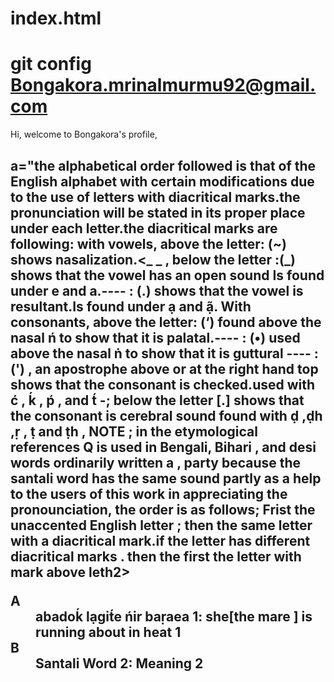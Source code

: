 # index.html
# git config Bongakora.mrinalmurmu92@gmail.com
Hi, welcome to Bongakora's profile,
<section bongakora.mrinalmurmu92@gmail.com="santali dictionary(roman)">
    <h2>a="the alphabetical order followed is that of the English alphabet with certain modifications due to the use of letters with diacritical marks.the pronunciation will be stated in its proper place under each letter.the diacritical marks are following: with vowels, above the letter: (~) shows nasalization.<_ _ , below the letter :(_) shows that the vowel has an open sound Is found under e and a.---- : (.) shows that the vowel is resultant.Is found under ạ and ạ̃. With consonants, above the letter: (‘) found above the nasal ń to show that it is palatal.---- : (•) used above the nasal ṅ to show that it is guttural ---- : (') , an apostrophe above or at the right hand top shows that the consonant is checked.used with ć , ḱ , ṕ , and t́ -; below the letter [.] shows that the consonant is cerebral sound found with ḍ ,ḍh ,ṛ , ṭ and ṭh , NOTE ; in the etymological references Q is used in Bengali, Bihari , and desi words ordinarily written a , party because the santali word has the same sound partly as a help to the users of this work in appreciating the pronounciation, the order is as follows; Frist the unaccented English letter ; then the same letter with a diacritical mark.if the letter has different diacritical marks . then the first the letter with mark above   leth2>
    <dl>
        <dt>A</dt>
        <dd>
            <strong>abadoḱ lạgit́e ńir baṛaea 1:</strong> she[the  mare ] is running  about in heat 1
        </dd>
        <dt>B</dt>
        <dd>
            <strong>Santali Word 2:</strong> Meaning 2
        </dd>
        <!-- Add more words and meanings as needed -->
    </dl>
</section>
